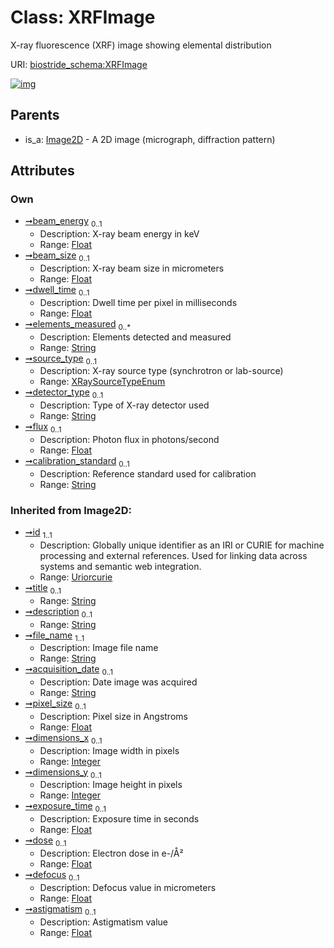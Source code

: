 
# Class: XRFImage

X-ray fluorescence (XRF) image showing elemental distribution

URI: [biostride_schema:XRFImage](https://w3id.org/biostride/schema/XRFImage)


[![img](https://yuml.me/diagram/nofunky;dir:TB/class/[Image2D]^-[XRFImage&#124;beam_energy:float%20%3F;beam_size:float%20%3F;dwell_time:float%20%3F;elements_measured:string%20*;source_type:XRaySourceTypeEnum%20%3F;detector_type:string%20%3F;flux:float%20%3F;calibration_standard:string%20%3F;defocus(i):float%20%3F;astigmatism(i):float%20%3F;file_name(i):string;acquisition_date(i):string%20%3F;pixel_size(i):float%20%3F;dimensions_x(i):integer%20%3F;dimensions_y(i):integer%20%3F;exposure_time(i):float%20%3F;dose(i):float%20%3F;id(i):uriorcurie;title(i):string%20%3F;description(i):string%20%3F],[Image2D])](https://yuml.me/diagram/nofunky;dir:TB/class/[Image2D]^-[XRFImage&#124;beam_energy:float%20%3F;beam_size:float%20%3F;dwell_time:float%20%3F;elements_measured:string%20*;source_type:XRaySourceTypeEnum%20%3F;detector_type:string%20%3F;flux:float%20%3F;calibration_standard:string%20%3F;defocus(i):float%20%3F;astigmatism(i):float%20%3F;file_name(i):string;acquisition_date(i):string%20%3F;pixel_size(i):float%20%3F;dimensions_x(i):integer%20%3F;dimensions_y(i):integer%20%3F;exposure_time(i):float%20%3F;dose(i):float%20%3F;id(i):uriorcurie;title(i):string%20%3F;description(i):string%20%3F],[Image2D])

## Parents

 *  is_a: [Image2D](Image2D.md) - A 2D image (micrograph, diffraction pattern)

## Attributes


### Own

 * [➞beam_energy](xRFImage__beam_energy.md)  <sub>0..1</sub>
     * Description: X-ray beam energy in keV
     * Range: [Float](types/Float.md)
 * [➞beam_size](xRFImage__beam_size.md)  <sub>0..1</sub>
     * Description: X-ray beam size in micrometers
     * Range: [Float](types/Float.md)
 * [➞dwell_time](xRFImage__dwell_time.md)  <sub>0..1</sub>
     * Description: Dwell time per pixel in milliseconds
     * Range: [Float](types/Float.md)
 * [➞elements_measured](xRFImage__elements_measured.md)  <sub>0..\*</sub>
     * Description: Elements detected and measured
     * Range: [String](types/String.md)
 * [➞source_type](xRFImage__source_type.md)  <sub>0..1</sub>
     * Description: X-ray source type (synchrotron or lab-source)
     * Range: [XRaySourceTypeEnum](XRaySourceTypeEnum.md)
 * [➞detector_type](xRFImage__detector_type.md)  <sub>0..1</sub>
     * Description: Type of X-ray detector used
     * Range: [String](types/String.md)
 * [➞flux](xRFImage__flux.md)  <sub>0..1</sub>
     * Description: Photon flux in photons/second
     * Range: [Float](types/Float.md)
 * [➞calibration_standard](xRFImage__calibration_standard.md)  <sub>0..1</sub>
     * Description: Reference standard used for calibration
     * Range: [String](types/String.md)

### Inherited from Image2D:

 * [➞id](namedThing__id.md)  <sub>1..1</sub>
     * Description: Globally unique identifier as an IRI or CURIE for machine processing and external references. Used for linking data across systems and semantic web integration.
     * Range: [Uriorcurie](types/Uriorcurie.md)
 * [➞title](namedThing__title.md)  <sub>0..1</sub>
     * Range: [String](types/String.md)
 * [➞description](namedThing__description.md)  <sub>0..1</sub>
     * Range: [String](types/String.md)
 * [➞file_name](image__file_name.md)  <sub>1..1</sub>
     * Description: Image file name
     * Range: [String](types/String.md)
 * [➞acquisition_date](image__acquisition_date.md)  <sub>0..1</sub>
     * Description: Date image was acquired
     * Range: [String](types/String.md)
 * [➞pixel_size](image__pixel_size.md)  <sub>0..1</sub>
     * Description: Pixel size in Angstroms
     * Range: [Float](types/Float.md)
 * [➞dimensions_x](image__dimensions_x.md)  <sub>0..1</sub>
     * Description: Image width in pixels
     * Range: [Integer](types/Integer.md)
 * [➞dimensions_y](image__dimensions_y.md)  <sub>0..1</sub>
     * Description: Image height in pixels
     * Range: [Integer](types/Integer.md)
 * [➞exposure_time](image__exposure_time.md)  <sub>0..1</sub>
     * Description: Exposure time in seconds
     * Range: [Float](types/Float.md)
 * [➞dose](image__dose.md)  <sub>0..1</sub>
     * Description: Electron dose in e-/Å²
     * Range: [Float](types/Float.md)
 * [➞defocus](image2D__defocus.md)  <sub>0..1</sub>
     * Description: Defocus value in micrometers
     * Range: [Float](types/Float.md)
 * [➞astigmatism](image2D__astigmatism.md)  <sub>0..1</sub>
     * Description: Astigmatism value
     * Range: [Float](types/Float.md)
